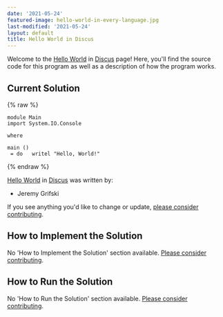 ```yaml
---
date: '2021-05-24'
featured-image: hello-world-in-every-language.jpg
last-modified: '2021-05-24'
layout: default
title: Hello World in Discus
---
```


Welcome to the [Hello World](https://sampleprograms.io/projects/hello-world) in [Discus](https://sampleprograms.io/languages/discus) page! Here, you'll find the source code for this program as well as a description of how the program works.

## Current Solution

{% raw %}

```discus
module Main
import System.IO.Console

where

main ()
 = do   writel "Hello, World!"
```

{% endraw %}

[Hello World](https://sampleprograms.io/projects/hello-world) in [Discus](https://sampleprograms.io/languages/discus) was written by:

- Jeremy Grifski

If you see anything you'd like to change or update, [please consider contributing](https://github.com/TheRenegadeCoder/sample-programs).

## How to Implement the Solution

No 'How to Implement the Solution' section available. [Please consider contributing](https://github.com/TheRenegadeCoder/sample-programs-website).

## How to Run the Solution

No 'How to Run the Solution' section available. [Please consider contributing](https://github.com/TheRenegadeCoder/sample-programs-website).